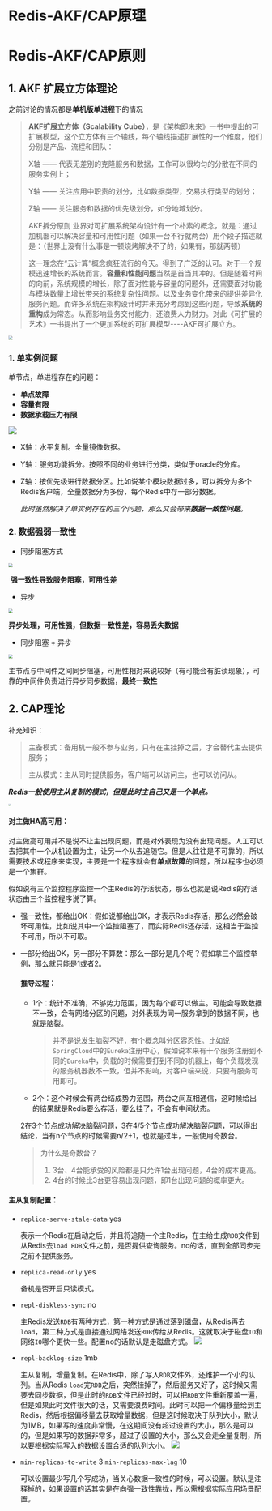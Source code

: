 # Redis-AKF/CAP原理


# Redis-AKF/CAP原则

## 1. AKF 扩展立方体理论

之前讨论的情况都是**单机版单进程**下的情况

> **AKF扩展立方体（Scalability Cube）**，是《架构即未来》一书中提出的可扩展模型，这个立方体有三个轴线，每个轴线描述扩展性的一个维度，他们分别是产品、流程和团队：
>
> X轴 —— 代表无差别的克隆服务和数据，工作可以很均匀的分散在不同的服务实例上；
>
> Y轴 —— 关注应用中职责的划分，比如数据类型，交易执行类型的划分；
>
> Z轴 —— 关注服务和数据的优先级划分，如分地域划分。
>
> 
>
> AKF拆分原则 业界对可扩展系统架构设计有一个朴素的概念，就是：通过加机器可以解决容量和可用性问题（如果一台不行就两台）用个段子描述就是：（世界上没有什么事是一顿烧烤解决不了的，如果有，那就两顿）
>
> 这一理念在“云计算”概念疯狂流行的今天。得到了广泛的认可。对于一个规模迅速增长的系统而言。**容量和性能问题**当然是首当其冲的。但是随着时间的向前，系统规模的增长，除了面对性能与容量的问题外，还需要面对功能与模块数量上增长带来的系统复杂性问题。以及业务变化带来的提供差异化服务问题。而许多系统在架构设计时并未充分考虑到这些问题，导致**系统的重构**成为常态。从而影响业务交付能力，还浪费人力财力。对此《可扩展的艺术》一书提出了一个更加系统的可扩展模型----AKF可扩展立方。

<img src="https://raw.githubusercontent.com/SeaSoonKeun/Picture/main/Blog_Pic/20210427134834.png" style="zoom:50%;" />



### 1. 单实例问题

单节点，单进程存在的问题：

- **单点故障**
- **容量有限**
- **数据承载压力有限**



![](https://raw.githubusercontent.com/SeaSoonKeun/Picture/main/Blog_Pic/redis_akf.jpg)

- X轴：水平复制。全量镜像数据。

- Y轴：服务功能拆分。按照不同的业务进行分类，类似于oracle的分库。

- Z轴：按优先级进行数据分区。比如说某个模块数据过多，可以拆分为多个Redis客户端，全量数据分为多份，每个Redis中存一部分数据。

  

  *此时虽然解决了单实例存在的三个问题，那么又会带来**数据一致性问题**。*



### 2. 数据强弱一致性

- 同步阻塞方式

<img src="https://raw.githubusercontent.com/SeaSoonKeun/Picture/main/Blog_Pic/%E5%90%8C%E6%AD%A5%E9%98%BB%E5%A1%9E%E6%96%B9%E5%BC%8F.jpg" style="zoom:50%;" />

​	**强一致性导致服务阻塞，可用性差**	

- 异步

<img src="https://raw.githubusercontent.com/SeaSoonKeun/Picture/main/Blog_Pic/%E5%BC%82%E6%AD%A5.jpg" style="zoom:50%;" />

​	**异步处理，可用性强，但数据一致性差，容易丢失数据**

- 同步阻塞 + 异步

<img src="https://raw.githubusercontent.com/SeaSoonKeun/Picture/main/Blog_Pic/%E5%90%8C%E6%AD%A5%2B%E9%98%BB%E5%A1%9E.jpg" style="zoom:50%;" />

​	主节点与中间件之间同步阻塞，可用性相对来说较好（有可能会有脏读现象），可靠的中间件负责进行异步同步数据，**最终一致性**

## 2. CAP理论

补充知识：

> 主备模式：备用机一般不参与业务，只有在主挂掉之后，才会替代主去提供服务；
>
> 主从模式：主从同时提供服务，客户端可以访问主，也可以访问从。

***Redis一般使用主从复制的模式，但是此时主自己又是一个单点。***

<img src="https://raw.githubusercontent.com/SeaSoonKeun/Picture/main/Blog_Pic/20210428004010.png" style="zoom:30%;" />

#### 对主做HA高可用：

对主做高可用并不是说不让主出现问题，而是对外表现为没有出现问题。人工可以去把其中一个从机设置为主，让另一个从去追随它。但是人往往是不可靠的，所以需要技术或程序来实现，主要是一个程序就会有**单点故障**的问题，所以程序也必须是一个集群。

假如说有三个监控程序监控一个主Redis的存活状态，那么也就是说Redis的存活状态由三个监控程序说了算。

- 强一致性，都给出OK：假如说都给出OK，才表示Redis存活，那么必然会破坏可用性，比如说其中一个监控阻塞了，而实际Redis还存活，这相当于监控不可用，所以不可取。

- 一部分给出OK，另一部分不算数：那么一部分是几个呢？假如拿三个监控举例，那么就只能是1或者2。

  #### 推导过程：

  - 1个：统计不准确，不够势力范围，因为每个都可以做主。可能会导致数据不一致，会有网络分区的问题，对外表现为同一服务拿到的数据不同，也就是脑裂。

    > 并不是说发生脑裂不好，有个概念叫分区容忍性。比如说`SpringCloud`中的`Eureka`注册中心，假如说本来有十个服务注册到不同的`Eureka`中，负载的时候需要打到不同的机器上，每个负载发现的服务机器数不一致，但并不影响，对客户端来说，只要有服务可用即可。

  - 2个：这个时候会有两台结成势力范围，两台之间互相通信，这时候给出的结果就是Redis要么存活，要么挂了，不会有中间状态。

  2在3个节点成功解决脑裂问题，3在4/5个节点成功解决脑裂问题，可以得出结论，当有n个节点的时候需要n/2+1，也就是过半，一般使用奇数台。

  > 为什么是奇数台？
  >
  > 1. 3台、4台能承受的风险都是只允许1台出现问题，4台的成本更高。
  > 2. 4台的时候比3台更容易出现问题，即1台出现问题的概率更大。

####  主从复制配置：

- `replica-serve-stale-data` yes

  表示一个Redis在启动之后，并且将追随一个主Redis，在主给生成`RDB`文件到从Redis去`load RDB`文件之前，是否提供查询服务。no的话，直到全部同步完之前不提供服务。

- `replica-read-only` yes

  备机是否开启只读模式。

- `repl-diskless-sync` no

  主Redis发送`RDB`有两种方式，第一种方式是通过落到磁盘，从Redis再去`load`，第二种方式是直接通过网络发送`RDB`传给从Redis。这就取决于磁盘`IO`和网络`IO`哪个更快一些。配置no的话默认是走磁盘方式。
  ![](https://raw.githubusercontent.com/SeaSoonKeun/Picture/main/Blog_Pic/%E4%B8%BB%E4%BB%8E%E5%A4%8D%E5%88%B61.png)

- `repl-backlog-size` 1mb

  主从复制，增量复制。在Redis中，除了写入`RDB`文件外，还维护一个小的队列。当从Redis `load`完`RDB`之后，突然挂掉了，然后服务又好了，这时候又需要去同步数据，但是此时的`RDB`文件已经过时，可以把`RDB`文件重新覆盖一遍，但是如果此时文件很大的话，又需要浪费时间。此时可以把一个偏移量给到主Redis，然后根据偏移量去获取增量数据，但是这时候取决于队列大小，默认为1MB，如果写的速度非常慢，在这期间没有超过设置的大小，那么是可以的，但是如果写的数据非常多，超过了设置的大小，那么又会走全量复制，所以要根据实际写入的数据设置合适的队列大小。
  ![](https://raw.githubusercontent.com/SeaSoonKeun/Picture/main/Blog_Pic/%E4%B8%BB%E4%BB%8E%E5%A4%8D%E5%88%B62.png)

- `min-replicas-to-write` 3 `min-replicas-max-lag` 10

  可以设置最少写几个写成功，当关心数据一致性的时候，可以设置。默认是注释掉的，如果设置的话其实是在向强一致性靠拢，所以需根据实际应用场景配置。
